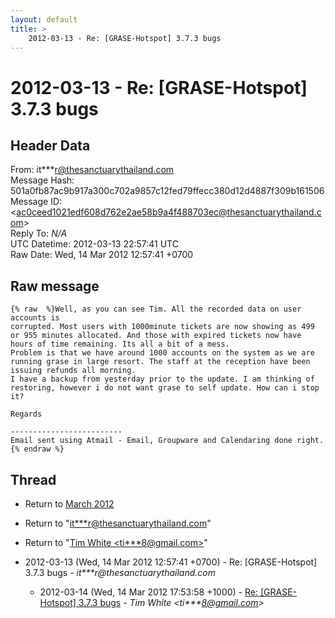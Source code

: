 ```yaml
---
layout: default
title: >
    2012-03-13 - Re: [GRASE-Hotspot] 3.7.3 bugs
---
```


# 2012-03-13 - Re: [GRASE-Hotspot] 3.7.3 bugs

## Header Data

From: it***r@thesanctuarythailand.com<br>
Message Hash: 501a0fb87ac9b917a300c702a9857c12fed79ffecc380d12d4887f309b161506<br>
Message ID: \<ac0ceed1021edf608d762e2ae58b9a4f488703ec@thesanctuarythailand.com\><br>
Reply To: _N/A_<br>
UTC Datetime: 2012-03-13 22:57:41 UTC<br>
Raw Date: Wed, 14 Mar 2012 12:57:41 +0700<br>

## Raw message

```
{% raw  %}Well, as you can see Tim. All the recorded data on user accounts is
corrupted. Most users with 1000minute tickets are now showing as 499
or 955 minutes allocated. And those with expired tickets now have
hours of time remaining. Its all a bit of a mess.
Problem is that we have around 1000 accounts on the system as we are
running grase in large resort. The staff at the reception have been
issuing refunds all morning.
I have a backup from yesterday prior to the update. I am thinking of
restoring, however i do not want grase to self update. How can i stop
it?

Regards

-------------------------
Email sent using Atmail - Email, Groupware and Calendaring done right.
{% endraw %}
```

## Thread

+ Return to [March 2012](/archive/2012/03)

+ Return to "[it***r<span>@</span>thesanctuarythailand.com](/authors/it___r_at_thesanctuarythailand_com)"
+ Return to "[Tim White <ti***8<span>@</span>gmail.com>](/authors/ti___8_at_gmail_com)"

+ 2012-03-13 (Wed, 14 Mar 2012 12:57:41 +0700) - Re: [GRASE-Hotspot] 3.7.3 bugs - _it***r@thesanctuarythailand.com_
  + 2012-03-14 (Wed, 14 Mar 2012 17:53:58 +1000) - [Re: [GRASE-Hotspot] 3.7.3 bugs](/archive/2012/03/80b438a18eb6cc9dd86fc5aff53f9bf2fa838b72c6b01b47e1091e82dea87d7a) - _Tim White \<ti***8@gmail.com\>_

